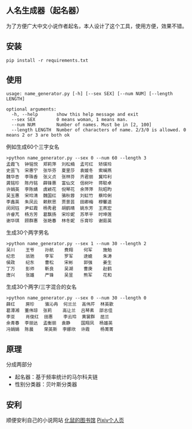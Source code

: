 ## 人名生成器（起名器）
为了方便广大中文小说作者起名，本人设计了这个工具，使用方便，效果不错。

## 安装
```
pip install -r requirements.txt
```
## 使用
```
usage: name_generator.py [-h] [--sex SEX] [--num NUM] [--length LENGTH]

optional arguments:
  -h, --help       show this help message and exit
  --sex SEX        0 means woman, 1 means man.
  --num NUM        Number of names. Must be in [2, 100]
  --length LENGTH  Number of characters of name. 2/3/0 is allowed. 0 means 2 or 3 are both ok
```
例如生成60个三字女名
```
>python name_generator.py --sex 0 --num 60 --length 3
孟霞飞  钟铭悦  郑莉萍  刘松楠  孟可红  矫瑛玲
史芸飞  宋惠宁  张华芬  夏里莎  袁媛冬  索斓燕
魏华杏  李珠香  张义贞  张林芬  齐君丽  冀玲利
龚铭珍  陈丹铭  薛锋惠  富仙文  信树叶  蒋聪卓
许娟英  李陈婧  虞颖花  倪琴花  余萍萍  阮昭昀
吴玉惠  宋玲清  魏国红  骆秋蓉  刘虹竹  蔡玲俐
李鑫英  朱凤云  赖默思  贾景芸  田卿梅  穆馨遥
闵闵钰  尹虹霞  杨秀君  胡鹤晴  姚东芳  王燕宏
许睿芃  杨方芳  葛飘扬  宋珍妮  苏苹平  时坤莲
谢华琪  顾群惠  张艳春  林冬妮  乐育珍  谢茹英
```
生成30个两字男名
```
>python name_generator.py --sex 1 --num 30 --length 2 
吴川    王爷    孙航    费翔    何军    施勉
纪忠    翁驰    李军    罗军    逯媲    朱涛
侯政    纪东    曹松    宋彬    郭强    姜生
丁万    彭师    靳良    吴湖    曹庚    赵鹤
唐兴    张雄    严锋    吴昱    熊军    花和
```
生成30个两字/三字混合的女名
```
>python name_generator.py --sex 0 --num 30 --length 0 
薛红    房珍    骆沁冉  何兰兰  高伟芹  林英歌
葛潭湘  董伟琼  张莉    高让兰  吕琴素  邵志佳
李亚    肖俊红  田惠    李云玲  黄裳群  屈兰
余青春  李丽达  孟衡丽  袁静    国翔凤  杨雄英
冯娟娟  陈晨    荣英斯  李娜欣  许霞    杨菁菁
```
## 原理
分成两部分
- 起名器：基于频率统计的马尔科夫链
- 性别分类器：贝叶斯分类器

## 安利
顺便安利自己的小说网站
[化鼠的图书馆](https://xn--cjrq8lbyi02cyu8h.com/)
[Pixiv个人页](https://www.pixiv.net/users/48925041)
